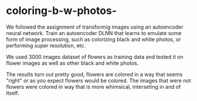 # coloring-b-w-photos-
We followed the assignment of transformig images using an autoencoder neural network. Train an autoencoder DLNN that learns to emulate some form of image processing, such as colorizing black and white photos, or performing super resolution, etc.

We used 3000 images dataset of flowers as training data and tested it on flower images as well as other black and white photos. 

The results turn out pretty good, flowers are colored in a way that seems "right" or as you expect flowers would be colored. The images that were not flowers were colored in way that is more whimsical, interseting in and of itself. 
